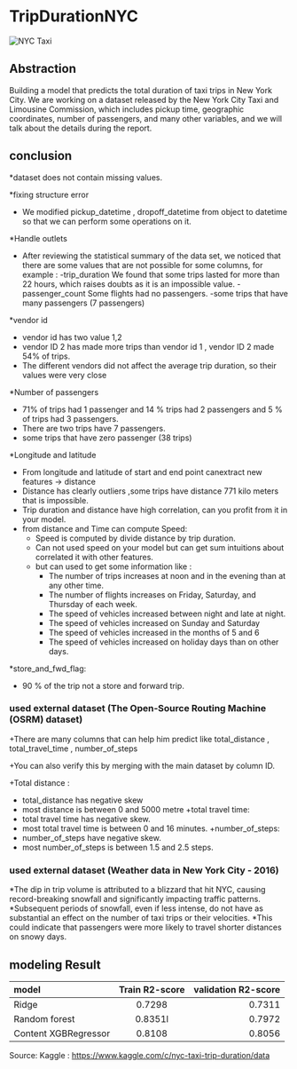# TripDurationNYC
![NYC Taxi](https://static01.nyt.com/images/2007/10/18/nyregion/taxi600.jpg?quality=75&auto=webp)
## Abstraction
Building a model that predicts the total duration of taxi trips in New York City. We are working on a dataset released by the New York City Taxi and Limousine Commission, which includes pickup time, geographic coordinates, number of passengers, and many other variables, and we will talk about the details during the report.
## conclusion 
*dataset does not contain missing values.

*fixing structure error
 - We modified pickup_datetime , dropoff_datetime from object to datetime so that we can perform some operations on it.
   
*Handle outlets
   - After reviewing the statistical summary of the data set, we noticed that there are some values that are not possible for some columns, for example :
         -trip_duration We found that some trips lasted for more than 22 hours, which raises doubts as it is an impossible value.
         -passenger_count Some flights had no passengers.
         -some trips that have many passengers (7 passengers)

*vendor id 
  -	vendor id has two value 1,2
  -	vendor ID 2 has made more trips than  vendor id 1 , vendor ID 2 made 54% of trips.
  -	The different vendors did not affect the average trip duration, so their values were very close
    
*Number of passengers 
  -	71% of  trips had 1 passenger and 14 % trips  had 2 passengers and 5 % of  trips had 3 passengers.
  -	There are two trips have 7 passengers.
  -	 some trips that have zero passenger (38 trips)
    
*Longitude and latitude 
  -	From longitude and latitude of start and end point canextract new features -> distance
  -	Distance has clearly outliers ,some trips have distance 771 kilo meters that is impossible. 
  -	Trip duration and distance have high correlation, can you profit from it in your model.
  - from distance and Time can compute 	Speed:
      -	Speed is computed by divide distance by trip duration. 
      -	Can not used speed on your model but can get sum intuitions about correlated it with other features.
      -	but can used to get some information like :
          - The number of trips increases at noon and in the evening than at any other time.
          -	The number of flights increases on Friday, Saturday, and Thursday of each week.
          -	The speed of vehicles increased between night and late at night.
          -	The speed of vehicles increased on Sunday and Saturday
          -	The speed of vehicles increased in the months of 5 and 6
          - The speed of vehicles increased on holiday days than on other days.

*store_and_fwd_flag:
  -	90 %  of the trip not a store and forward trip.
### used external dataset (The Open-Source Routing Machine (OSRM) dataset)

+There are many columns that can help him predict like total_distance , total_travel_time , number_of_steps 

+You can also verify this by merging with the main dataset by column ID.

+Total distance :
  -	total_distance has negative skew
  -	most distance is between 0 and 5000 metre
+total travel time:
  -	total travel time has negative skew.
  -	most total travel time is between 0 and 16 minutes.
+number_of_steps:
  -	number_of_steps have negative skew.
  -	most number_of_steps is between 1.5 and 2.5 steps.

### used external dataset (Weather data in New York City - 2016)
*The dip in trip volume is attributed to a blizzard that hit NYC, causing record-breaking snowfall and significantly impacting traffic patterns.
*Subsequent periods of snowfall, even if less intense, do not have as substantial an effect on the number of taxi trips or their velocities.
*This could indicate that passengers were more likely to travel shorter distances on snowy days.

## modeling Result

| model  | Train R2-score | validation R2-score |
| :---         |     :---:      |          ---: |
| Ridge | 0.7298 |0.7311 |
| Random forest	  | 0.8351l  |0.7972 |
| Content XGBRegressor  | 0.8108  |0.8056 |

Source:
Kaggle : https://www.kaggle.com/c/nyc-taxi-trip-duration/data






